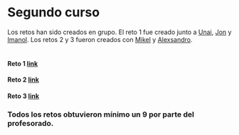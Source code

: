 Segundo curso
=====

Los retos han sido creados en grupo. El reto 1 fue creado junto a [Unai](), [Jon]() y [Imanol](). Los retos 2 y 3 fueron creados con [Mikel]() y [Alexsandro]().
<br><br>

#### Reto 1 [link](./Reto%201)
#### Reto 2 [link](./Reto%202)
#### Reto 3 [link](./Reto%203)

### Todos los retos obtuvieron mínimo un 9 por parte del profesorado.
